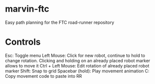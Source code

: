 # marvin-ftc
Easy path planning for the FTC road-runner repository

# Controls
Esc: Toggle menu
Left Mouse: Click for new robot, continue to hold to change rotation. Clicking and holding on an already placed robot marker allows to move it
Ctrl + Left Mouse: Edit rotation of already placed robot marker
Shift: Snap to grid
Spacebar (hold): Play movement animation
C: Copy movement code to paste into RR
